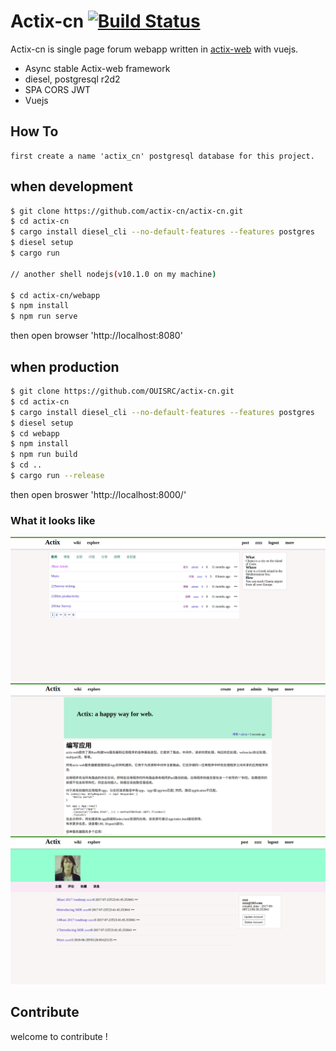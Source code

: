 # Actix-cn [![Build Status](https://travis-ci.org/actix-cn/actix-cn.svg?branch=master)](https://travis-ci.org/actix-cn/actix-cn)

Actix-cn is single page forum webapp written in [actix-web](https://github.com/actix/actix-web) with vuejs.
- Async stable Actix-web framework 
- diesel, postgresql r2d2
- SPA CORS JWT
- Vuejs 

## How To
    first create a name 'actix_cn' postgresql database for this project.

## when development 
```bash
$ git clone https://github.com/actix-cn/actix-cn.git
$ cd actix-cn
$ cargo install diesel_cli --no-default-features --features postgres
$ diesel setup
$ cargo run

// another shell nodejs(v10.1.0 on my machine)

$ cd actix-cn/webapp
$ npm install
$ npm run serve
```
then open browser 'http://localhost:8080'

## when production

```bash
$ git clone https://github.com/OUISRC/actix-cn.git
$ cd actix-cn
$ cargo install diesel_cli --no-default-features --features postgres
$ diesel setup
$ cd webapp
$ npm install
$ npm run build
$ cd ..
$ cargo run --release
```
then open broswer 'http://localhost:8000/'

### <a name="screenshots"> What it looks like </a>

<img alt="Home" width="900" src="./screenshots/home.png">

<img alt="blog" width="900" src="./screenshots/blog.png">

<img alt="user" width="900" src="./screenshots/user.png">

## Contribute
 
welcome to contribute !
